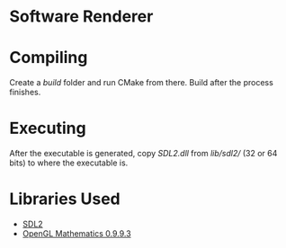 # Software Renderer

# Compiling

Create a *build* folder and run CMake from there. Build after the process finishes.

# Executing

After the executable is generated, copy *SDL2.dll* from *lib/sdl2/* (32 or 64 bits) to where the executable is.

# Libraries Used

- [SDL2](https://www.libsdl.org/)
- [OpenGL Mathematics 0.9.9.3](https://glm.g-truc.net/0.9.9/index.html)